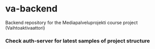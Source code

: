 # va-backend
Backend repository for the Mediapalveluprojekti course project (Vaihtoaktivaattori)

### Check auth-server for latest samples of project structure